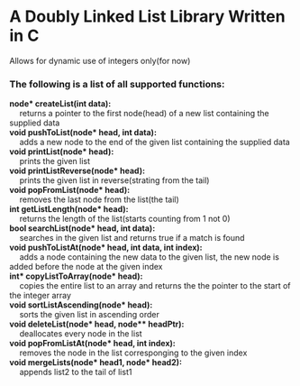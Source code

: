 # A Doubly Linked List Library Written in C
 Allows for dynamic use of integers only(for now)

### The following is a list of all supported functions:
__node* createList(int data):__ <br> &emsp;             returns a pointer to the first node(head) of a new list containing the supplied data\
__void pushToList(node* head, int data):__ <br> &emsp;  adds a new node to the end of the given list containing the supplied data\
__void printList(node* head):__ <br> &emsp;             prints the given list\
__void printListReverse(node* head):__ <br> &emsp;      prints the given list in reverse(strating from the tail)\
__void popFromList(node* head):__ <br> &emsp;           removes the last node from the list(the tail)\
__int getListLength(node* head):__ <br> &emsp;          returns the length of the list(starts counting from 1 not 0)\
__bool searchList(node* head, int data):__ <br> &emsp;  searches in the given list and returns true if a match is found\
__void pushToListAt(node* head, int data, int index):__ <br> &emsp;  adds a node containing the new data to the given list, the new node is added before the node at the given index\
__int* copyListToArray(node* head):__ <br> &emsp;     copies the entire list to an array and returns the the pointer to the start of the integer array\
__void sortListAscending(node* head):__ <br> &emsp;   sorts the given list in ascending order\
__void deleteList(node* head, node** headPtr):__ <br> &emsp;  deallocates every node in the list\
__void popFromListAt(node* head, int index):__ <br> &emsp;    removes the node in the list corresponging to the given index\
__void mergeLists(node* head1, node* head2):__ <br> &emsp;    appends list2 to the tail of list1
